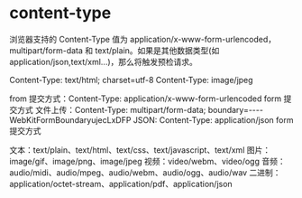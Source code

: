 # content-type

浏览器支持的 Content-Type 值为 application/x-www-form-urlencoded，multipart/form-data 和 text/plain。如果是其他数据类型(如 application/json,text/xml...)，那么将触发预检请求。

Content-Type: text/html; charset=utf-8
Content-Type: image/jpeg

from 提交方式：Content-Type: application/x-www-form-urlencoded form 提交方式
文件上传：Content-Type: multipart/form-data; boundary=----WebKitFormBoundaryujecLxDFP
JSON: Content-Type: application/json form 提交方式

文本：text/plain、text/html、text/css、text/javascript、text/xml
图片：image/gif、image/png、image/jpeg
视频：video/webm、video/ogg
音频：audio/midi、audio/mpeg、audio/webm、audio/ogg、audio/wav
二进制：application/octet-stream、application/pdf、application/json
